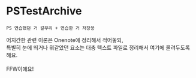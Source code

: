 # PSTestArchive

```PS 연습했던 거 갈무리 + 연습한 거 저장용```

어지간한 관련 이론은 Onenote에 정리해서 적어놓되, <br>
특별히 눈에 띄거나 뭐같았던 요소는 대충 텍스트 파일로 정리해서 여기에 올려두도록 해요.
<br><br>
FFW이에요!
